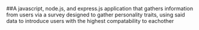 ##A javascript, node.js, and express.js application that gathers 
information from users via  a survey designed to gather personality traits, using said data to introduce users with 
the highest compatability to eachother 